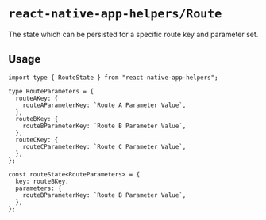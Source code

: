 # `react-native-app-helpers/Route`

The state which can be persisted for a specific route key and parameter set.

## Usage

```tsx
import type { RouteState } from "react-native-app-helpers";

type RouteParameters = {
  routeAKey: {
    routeAParameterKey: `Route A Parameter Value`,
  },
  routeBKey: {
    routeBParameterKey: `Route B Parameter Value`,
  },
  routeCKey: {
    routeCParameterKey: `Route C Parameter Value`,
  },
};

const routeState<RouteParameters> = {
  key: routeBKey,
  parameters: {
    routeBParameterKey: `Route B Parameter Value`,
  },
};
```
